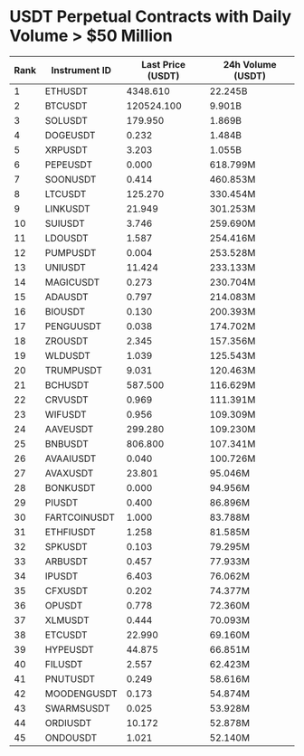 # USDT Perpetual Contracts with Daily Volume > $50 Million

| Rank | Instrument ID | Last Price (USDT) | 24h Volume (USDT) |
|------|---------------|-------------------|-------------------|
| 1 | ETHUSDT | 4348.610 | 22.245B |
| 2 | BTCUSDT | 120524.100 | 9.901B |
| 3 | SOLUSDT | 179.950 | 1.869B |
| 4 | DOGEUSDT | 0.232 | 1.484B |
| 5 | XRPUSDT | 3.203 | 1.055B |
| 6 | PEPEUSDT | 0.000 | 618.799M |
| 7 | SOONUSDT | 0.414 | 460.853M |
| 8 | LTCUSDT | 125.270 | 330.454M |
| 9 | LINKUSDT | 21.949 | 301.253M |
| 10 | SUIUSDT | 3.746 | 259.690M |
| 11 | LDOUSDT | 1.587 | 254.416M |
| 12 | PUMPUSDT | 0.004 | 253.528M |
| 13 | UNIUSDT | 11.424 | 233.133M |
| 14 | MAGICUSDT | 0.273 | 230.704M |
| 15 | ADAUSDT | 0.797 | 214.083M |
| 16 | BIOUSDT | 0.130 | 200.393M |
| 17 | PENGUUSDT | 0.038 | 174.702M |
| 18 | ZROUSDT | 2.345 | 157.356M |
| 19 | WLDUSDT | 1.039 | 125.543M |
| 20 | TRUMPUSDT | 9.031 | 120.463M |
| 21 | BCHUSDT | 587.500 | 116.629M |
| 22 | CRVUSDT | 0.969 | 111.391M |
| 23 | WIFUSDT | 0.956 | 109.309M |
| 24 | AAVEUSDT | 299.280 | 109.230M |
| 25 | BNBUSDT | 806.800 | 107.341M |
| 26 | AVAAIUSDT | 0.040 | 100.726M |
| 27 | AVAXUSDT | 23.801 | 95.046M |
| 28 | BONKUSDT | 0.000 | 94.956M |
| 29 | PIUSDT | 0.400 | 86.896M |
| 30 | FARTCOINUSDT | 1.000 | 83.788M |
| 31 | ETHFIUSDT | 1.258 | 81.585M |
| 32 | SPKUSDT | 0.103 | 79.295M |
| 33 | ARBUSDT | 0.457 | 77.933M |
| 34 | IPUSDT | 6.403 | 76.062M |
| 35 | CFXUSDT | 0.202 | 74.377M |
| 36 | OPUSDT | 0.778 | 72.360M |
| 37 | XLMUSDT | 0.444 | 70.093M |
| 38 | ETCUSDT | 22.990 | 69.160M |
| 39 | HYPEUSDT | 44.875 | 66.851M |
| 40 | FILUSDT | 2.557 | 62.423M |
| 41 | PNUTUSDT | 0.249 | 58.616M |
| 42 | MOODENGUSDT | 0.173 | 54.874M |
| 43 | SWARMSUSDT | 0.025 | 53.928M |
| 44 | ORDIUSDT | 10.172 | 52.878M |
| 45 | ONDOUSDT | 1.021 | 52.140M |
